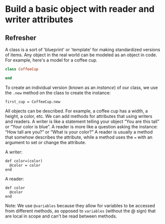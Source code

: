 # Build a basic object with reader and writer attributes

## Refresher

A class is a sort of 'blueprint' or 'template' for making standardized versions of items. Any object in the real world can be modeled as an object in code. For example, here's a model for a coffee cup.

```ruby
class CoffeeCup

end
```
To create an individual version (known as an *instance*) of our class, we use the `.new` method on the class to create the instance:
```
first_cup = CoffeeCup.new
```
All objects can be described. For example, a coffee cup has a width, a height, a color, etc. We can add methods for attributes that using writers and readers. A writer is like a statement telling your object “You are this tall” or “Your color is blue”. A reader is more like a question asking the instance: “How tall are you?” or “What is your color?” A reader is usually a method that somehow describes the attribute, while a method uses the `=` with an argument to set or change the attribute.

A writer:
```
def color=(color)
  @color = color
end
```

A reader:
```
def color
  @color
end
```

Note: We use `@variables` because they allow for variables to be accessed from different methods, as opposed to `variables` (without the @ sign) that are local in scope and can't be read between methods.

